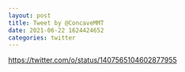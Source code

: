```yaml
--- 
layout: post 
title: Tweet by @ConcaveMMT 
date: 2021-06-22 1624424652 
categories: twitter 
--- 
```

https://twitter.com/o/status/1407565104602877955